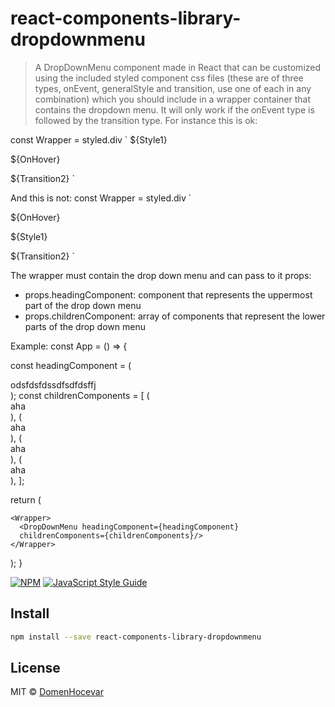 # react-components-library-dropdownmenu

> A DropDownMenu component made in React that can be customized using the included styled component css files (these are of three types, onEvent, generalStyle and transition, use one of each in any combination) which you should include in a wrapper container that contains the dropdown menu. It will only work if the onEvent type is followed by the transition type. For instance this is ok:

const Wrapper = styled.div `
  ${Style1}

  ${OnHover}
  
  ${Transition2}
`

And this is not: 
const Wrapper = styled.div `

  ${OnHover}
  
   ${Style1}
   
  ${Transition2}
`

The wrapper must contain the drop down menu and can pass to it props:
- props.headingComponent: component that represents the uppermost part of the drop down menu
- props.childrenComponent: array of components that represent the lower parts of the drop down menu

Example: 
const App = () => {

  const headingComponent = (
    <div>odsfdsfdssdfsdfdsffj</div>
  );
  const childrenComponents = [
    (<div>aha</div>),
    (<div>aha</div>),
    (<div>aha</div>),
    (<div>aha</div>),
  ];

  return (
    
    <Wrapper>
      <DropDownMenu headingComponent={headingComponent}
      childrenComponents={childrenComponents}/>
    </Wrapper>
    
  );
}


[![NPM](https://img.shields.io/npm/v/react-components-library-dropdownmenu.svg)](https://www.npmjs.com/package/react-components-library-dropdownmenu) [![JavaScript Style Guide](https://img.shields.io/badge/code_style-standard-brightgreen.svg)](https://standardjs.com)

## Install

```bash
npm install --save react-components-library-dropdownmenu
```



## License

MIT © [DomenHocevar](https://github.com/DomenHocevar)
